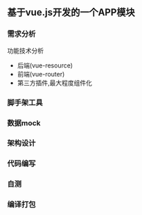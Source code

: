 ## 基于vue.js开发的一个APP模块

### 需求分析
功能技术分析
- 后端(vue-resource)
- 前端(vue-router)
- 第三方插件,最大程度组件化
### 脚手架工具
### 数据mock
### 架构设计
### 代码编写
### 自测
### 编译打包